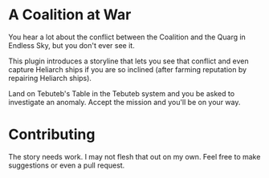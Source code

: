 # A Coalition at War

You hear a lot about the conflict between the Coalition and the Quarg in Endless Sky, but you don't ever see it. 

This plugin introduces a storyline that lets you see that conflict and even capture Heliarch ships if you are so inclined (after farming reputation by repairing Heliarch ships).

Land on Tebuteb's Table in the Tebuteb system and you be asked to investigate an anomaly. Accept the mission and you'll be on your way.

# Contributing

The story needs work. I may not flesh that out on my own. Feel free to make suggestions or even a pull request.
